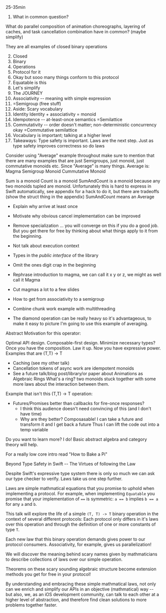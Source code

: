 25-35min

1. What in common question?

What do parallel composition of animation choreographs, layering of caches, and task cancellation combination have in common?
(maybe simplify)

They are all examples of closed binary operations

2. Closed
3. Binary
4. Operations
5. Protocol for it
6. Okay but sooo many things conform to this protocol
7. Equatable is this
8. Let's simplify
9. The JOURNEY
10. Associativity -- meaning with simple expression
11. =Semigroup (free stuff)
11. Aside: Scary vocabulary
11. Identity
    Identity + associativity = monoid
12. Idempotence -- at-least-once semantics
    =Semilattice
13. Commutativity -- order doesn't matter; non-deterministic concurrency okay
    =Commutative semilattice
14. Vocabulary is important; talking at a higher level
16. Takeaways: Type safety is important. Laws are the next step. Just as type safety improves correctness so do laws


Consider using "Average" example throughout
make sure to mention that there are many examples that are just Semigroups, just monoid, just commutative monoids etc. Since "Average" is many things.
Average is:
  Magma
  Semigroup
  Monoid
  Cummutative Monoid

Sum is a monoid
Count is a monoid
SumAndCount is a monoid because any two monoids tupled are monoid. Unfortunately this is hard to express in Swift automatically, see appendix for a hack to do it, but there are tradeoffs (show the struct thing in the appendix)
SumAndCount means an Average

* Explain why arrive at least once
* Motivate why obvious cancel implementation can be improved
* Remove specialization ... you will converge on this if you do a good job. But you get there for free by thinking about what things apply to it from the beginning.
* Not talk about execution context
* Types in the _public interface_ of the library
* Omit the ones digit crap in the beginning
* Rephrase introduction to magma, we can call it x y or z, we might as well call it Magma


* Cut magmas a lot to a few slides
* How to get from associativity to a semigroup
* Combine chunk work example with multithreading
* The diamond operation can be really heavy so it's advantageous, to make it easy to picture I'm going to use this example of averaging.

Abstract Motivation for this operator:

Optimal API design.
Composable-first design.
Minimize necessary types?
Once you have the composition. Law it up.
Now you have expressive power.
Examples that are (T,T) -> T
* Caching (see my other talk)
* Cancellation tokens of async work are idempotent monoids
* See a future talk/blog post/library/or paper about Animations as Algebraic Rings
What's a ring?
two monoids stuck together with some more laws about the interaction between them.

Example that isn't this (T,T) -> T operation:
* Futures/Promises better than callbacks for fire-once responses?
  * I think this audience doesn't need convincing of this (and I don't have time)
  * Why are they better?
      Composasable!
      I can take a future and transform it and I get back a future
      Thus I can lift the code out into a temp variable


Do you want to learn more?
I do!
Basic abstract algebra and category theory will help.

For a really low core intro read "How to Bake a Pi"


Beyond Type Safety in Swift -- The Virtues of following the Law

Despite Swift's expressive type system there is only so much we can ask our type checker to verify. Laws take us one step further.

Laws are simple mathmatical equations that you promise to uphold when implementing a protocol. For example, when implementing `Equatable` you promise that your implementation of `==` is symmetric: `a == b` implies `b == a` for any `a` and `b`.

This talk will explore the life of a simple `(T, T) -> T` binary operation in the context of several different protocols: Each protocol only differs in it's laws over this operation and through the definition of one or more constants of type `T`.

Each new law that this binary operation demands gives power to our protocol consumers. Associativity, for example, gives us parallelization!

We will discover the meaning behind scary names given by mathmaticians to describe collections of laws over our simple operation.

Theorems on these scary sounding algebraic structure become extension methods you get for free in your protocol!

By understanding and embracing these simple mathmatical laws, not only can we enrich and simplify our APIs in an objective (mathmatical) way -- but also, we, as an iOS development community, can talk to each other at a higher level of abstraction, and therefore find clean solutions to more problems together faster.

